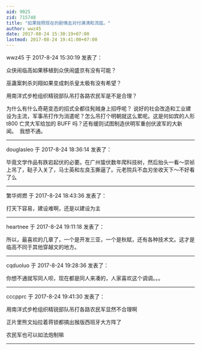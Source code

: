 ```yaml
---
aid: 9025
zid: 715748
title: "如果按照现在的剧情去对付满清和流寇。"
author: wwz45
date: 2017-08-24 15:30:19+07:00
lastmod: 2017-08-24 19:41:00+07:00
---
```


wwz45 于 2017-8-24 15:30:19 发表了：

众侠闹临高如果移植到众侠闹盛京有没有可能？

巫蛊案刺杀刘翔如果变成刺杀皇太极有没有希望？

用南洋式步枪组织精锐部队吊打各路农民军是不是合理？

为什么有什么奇葩变态的招式全都往髡贼身上招呼呢？ 说好的社会改造和工业建设为主流，军事吊打作为消遣呢？怎么吊打个明朝就这么累呢。这是何如宾的人形 t800 亡灵大军给加的 BUFF 吗？还有缓则试图制造伏明军重创伏波军的大新闻。&nbsp;&nbsp;我想不通。

---

douglasleo 于 2017-8-24 18:36:14 发表了：

毕竟文学作品有跌宕起伏的必要。在广州蛰伏数年爬科技树，然后抬头一看～崇祯上吊了，鞑子入关了，马士英和左良玉撕逼了。元老院兵不血刃坐收天下～不好看了么

---

繁华烬燃 于 2017-8-24 18:43:36 发表了：

打天下容易，建设难啊，还是以建设为主

---

heartnee 于 2017-8-24 19:11:18 发表了：

所以，最喜欢的几章了，一个是开发三亚，一个是秋赋，还有各种技术文。这才是临高不同于其他穿越文的地方。

---

cqduoluo 于 2017-8-24 19:28:36 发表了：

你想不通就写同人呗，现在都是同人来凑的，人家喜欢这个调调。。。

---

cccpprc 于 2017-8-24 19:41:30 发表了：

用南洋式步枪组织精锐部队吊打各路农民军显然不合理啊

正片里熊文灿拉着蒋锁都搞出猴版西班牙大方阵了

农民军也可以如法炮制嘛

---
